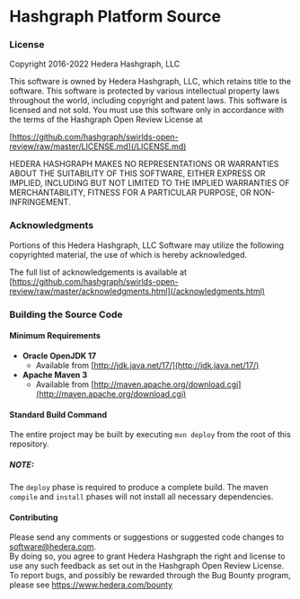 # Hashgraph Platform Source

### License

Copyright 2016-2022 Hedera Hashgraph, LLC

This software is owned by Hedera Hashgraph, LLC, which retains title to the software. This software is protected by various 
intellectual property laws throughout the world, including copyright and patent laws. This software is licensed and 
not sold.  You must use this software only in accordance with the terms of the Hashgraph Open Review License at 

[https://github.com/hashgraph/swirlds-open-review/raw/master/LICENSE.md](/LICENSE.md)

HEDERA HASHGRAPH MAKES NO REPRESENTATIONS OR WARRANTIES ABOUT THE SUITABILITY OF THIS SOFTWARE, EITHER EXPRESS OR IMPLIED, 
INCLUDING BUT NOT LIMITED TO THE IMPLIED WARRANTIES OF MERCHANTABILITY, FITNESS FOR A PARTICULAR PURPOSE, 
OR NON-INFRINGEMENT.


### Acknowledgments

Portions of this Hedera Hashgraph, LLC Software may utilize the following copyrighted material, the use of which is hereby 
acknowledged.

The full list of acknowledgements is available at 
[https://github.com/hashgraph/swirlds-open-review/raw/master/acknowledgments.html](/acknowledgments.html)


### Building the Source Code

#### Minimum Requirements

- **Oracle OpenJDK 17**
  - Available from [http://jdk.java.net/17/](http://jdk.java.net/17/)
- **Apache Maven 3**
  - Available from [http://maven.apache.org/download.cgi](http://maven.apache.org/download.cgi)
  
#### Standard Build Command

The entire project may be built by executing `mvn deploy` from the root of this repository. 

##### **NOTE:** 
The `deploy` phase is required to produce a complete build. 
The maven `compile` and `install` phases will not install all necessary dependencies. 

#### Contributing

Please send any comments or suggestions or suggested code changes to [software@hedera.com](mailto:software@hedera.com).<br />
By doing so, you agree to grant Hedera Hashgraph the right and license to use any such feedback as set out in the Hashgraph Open Review License.<br />
To report bugs, and possibly be rewarded through the Bug Bounty program, please see https://www.hedera.com/bounty
